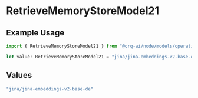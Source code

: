 # RetrieveMemoryStoreModel21

## Example Usage

```typescript
import { RetrieveMemoryStoreModel21 } from "@orq-ai/node/models/operations";

let value: RetrieveMemoryStoreModel21 = "jina/jina-embeddings-v2-base-de";
```

## Values

```typescript
"jina/jina-embeddings-v2-base-de"
```